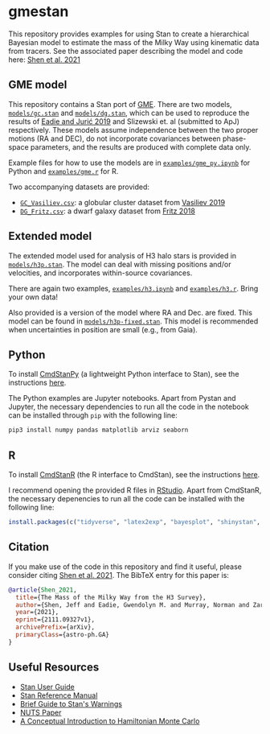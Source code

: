 # gmestan

This repository provides examples for using Stan to create a hierarchical Bayesian model to estimate the mass of the Milky Way using kinematic data from tracers. See the associated paper describing the model and code here: [Shen et al. 2021](https://arxiv.org/abs/2111.09327)

## GME model

This repository contains a Stan port of [GME](https://github.com/gweneadie/GME). There are two models, [`models/gc.stan`](models/gc.stan) and [`models/dg.stan`](models/dg.stan), which can be used to reproduce the results of [Eadie and Jurić 2019](https://ui.adsabs.harvard.edu/abs/2019ApJ...875..159E/abstract) and Slizewski et. al (submitted to ApJ) respectively. These models assume independence between the two proper motions (RA and DEC), do not incorporate covariances between phase-space parameters, and the results are produced with complete data only.

Example files for how to use the models are in [`examples/gme_py.ipynb`](examples/gme_py.ipynb) for Python and [`examples/gme.r`](examples/gme.r) for R. 

Two accompanying datasets are provided:

- [`GC_Vasiliev.csv`](data/GC_Vasiliev.csv): a globular cluster dataset from [Vasiliev 2019](https://ui.adsabs.harvard.edu/abs/2019MNRAS.484.2832V/abstract)
- [`DG_Fritz.csv`](data/DG_Fritz.csv): a dwarf galaxy dataset from [Fritz 2018](https://ui.adsabs.harvard.edu/abs/2018A%26A...619A.103F/abstract)

## Extended model

The extended model used for analysis of H3 halo stars is provided in [`models/h3p.stan`](models/h3p.stan). The model can deal with missing positions and/or velocities, and incorporates within-source covariances.

There are again two examples, [`examples/h3.ipynb`](examples/h3.ipynb) and [`examples/h3.r`](examples/h3.r). Bring your own data!

Also provided is a version of the model where RA and Dec. are fixed. This model can be found in [`models/h3p-fixed.stan`](models/h3p-fixed.stan). This model is recommended when uncertainties in position are small (e.g., from Gaia). 

## Python

To install [CmdStanPy](https://github.com/stan-dev/cmdstanpy) (a lightweight Python interface to Stan), see the instructions [here](https://cmdstanpy.readthedocs.io/en/v0.9.76/installation.html).

The Python examples are Jupyter notebooks. Apart from Pystan and Jupyter, the necessary dependencies to run all the code in the notebook can be installed through `pip` with the following line:

```bash
pip3 install numpy pandas matplotlib arviz seaborn
```

## R

To install [CmdStanR](https://github.com/stan-dev/cmdstanr) (the R interface to CmdStan), see the instructions [here](https://mc-stan.org/cmdstanr/articles/cmdstanr.html).

I recommend opening the provided R files in [RStudio](https://rstudio.com/products/rstudio/). Apart from CmdStanR, the necessary depenencies to run all the code can be installed with the following line:

```r
install.packages(c("tidyverse", "latex2exp", "bayesplot", "shinystan", "ggridges", "reshape2", "posterior"), dependencies=TRUE)
```

## Citation

If you make use of the code in this repository and find it useful, please consider citing [Shen et al. 2021](https://arxiv.org/abs/2111.09327). The BibTeX entry for this paper is: 
```bibtex
@article{Shen_2021,
  title={The Mass of the Milky Way from the H3 Survey},
  author={Shen, Jeff and Eadie, Gwendolyn M. and Murray, Norman and Zaritsky, Dennis and Speagle, Joshua S. and Ting, Yuan-Sen and Conroy, Charlie and Cargile, Phillip A. and Johnson, Benjamin D. and Naidu, Rohan P. and Han, Jiwon Jesse},
  year={2021},
  eprint={2111.09327v1},
  archivePrefix={arXiv},
  primaryClass={astro-ph.GA}
}
```

## Useful Resources

- [Stan User Guide](https://mc-stan.org/docs/2_25/stan-users-guide/index.html)
- [Stan Reference Manual](https://mc-stan.org/docs/2_25/reference-manual/index.html)
- [Brief Guide to Stan's Warnings](https://mc-stan.org/misc/warnings.html)
- [NUTS Paper](https://arxiv.org/abs/1111.4246)
- [A Conceptual Introduction to Hamiltonian Monte Carlo](https://arxiv.org/abs/1701.02434)
